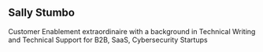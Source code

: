 ## Sally Stumbo

Customer Enablement extraordinaire with a background in Technical Writing and Technical Support for B2B, SaaS, Cybersecurity Startups
